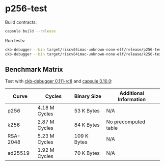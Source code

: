 # p256-test

Build contracts:

``` sh
capsule build --release
```

Run tests:

``` sh
ckb-debugger --bin target/riscv64imac-unknown-none-elf/release/p256-test
ckb-debugger --bin target/riscv64imac-unknown-none-elf/release/k256-test
```


## Benchmark Matrix
Test with [ckb-debugger 0.111-rc8](https://github.com/nervosnetwork/ckb-standalone-debugger/commit/75e81f9490d6186ad8d9accbf39040640fcac228)
and [capsule 0.10.0](https://github.com/nervosnetwork/capsule):

| Curve | Cycles | Binary Size | Additional Information |
|----------|----------|----------|-----------------------|
| p256     |  4.18 M Cycles  | 53 K Bytes  | N/A      |
| k256     |  2.87 M Cycles  | 84 K Bytes  | No precomputed table    |
| RSA-2048 |  5.23 M Cycles  | 109 K Bytes | N/A      |
| ed25519  |  1.92 M Cycles  | 70 K Bytes  | N/A      |
